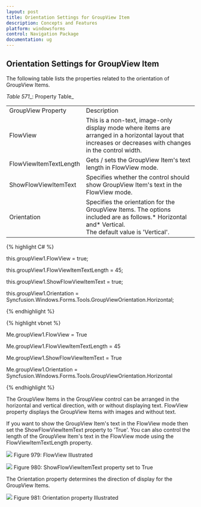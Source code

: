 ```yaml
---
layout: post
title: Orientation Settings for GroupView Item
description: Concepts and Features
platform: windowsforms
control: Navigation Package
documentation: ug
---
```

## Orientation Settings for GroupView Item

The following table lists the properties related to the orientation of GroupView Items.

_Table_ _571__: Property Table_

<table>
<tr>
<td>
GroupView Property</td><td>
Description</td></tr>
<tr>
<td>
FlowView</td><td>
This is a non-text, image-only display mode where items are arranged in a horizontal layout that increases or decreases with changes in the control width.</td></tr>
<tr>
<td>
FlowViewItemTextLength</td><td>
Gets / sets the GroupView Item's text length in FlowView mode.</td></tr>
<tr>
<td>
ShowFlowViewItemText</td><td>
Specifies whether the control should show GroupView Item's text in the FlowView mode.</td></tr>
<tr>
<td>
Orientation</td><td>
Specifies the orientation for the GroupView Items. The options included are as follows.* Horizontal and* Vertical.<br>The default value is 'Vertical'.</td></tr>
</table>


{% highlight C# %} 

this.groupView1.FlowView = true;

this.groupView1.FlowViewItemTextLength = 45;

this.groupView1.ShowFlowViewItemText = true;

this.groupView1.Orientation = Syncfusion.Windows.Forms.Tools.GroupViewOrientation.Horizontal;

 {% endhighlight %}



{% highlight vbnet %} 

Me.groupView1.FlowView = True

Me.groupView1.FlowViewItemTextLength = 45

Me.groupView1.ShowFlowViewItemText = True

Me.groupView1.Orientation = Syncfusion.Windows.Forms.Tools.GroupViewOrientation.Horizontal

{% endhighlight %}

The GroupView Items in the GroupView control can be arranged in the horizontal and vertical direction, with or without displaying text. FlowView property displays the GroupView Items with images and without text. 

If you want to show the GroupView Item's text in the FlowView mode then set the ShowFlowViewItemText property to 'True'. You can also control the length of the GroupView Item's text in the FlowView mode using the FlowViewItemTextLength property.

![](Overview_images/Overview_img74.jpeg) 
Figure 979: FlowView Illustrated

 ![](Overview_images/Overview_img75.jpeg) 
Figure 980: ShowFlowViewItemText property set to True

The Orientation property determines the direction of display for the GroupView Items. 

![](Overview_images/Overview_img76.jpeg) 
Figure 981: Orientation property Illustrated
